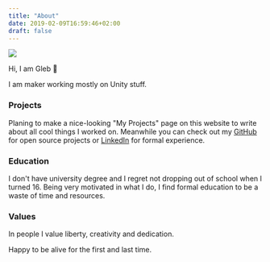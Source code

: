 ```yaml
---
title: "About"
date: 2019-02-09T16:59:46+02:00
draft: false
---
```

![](https://skibitsky.com/images/me.png)

Hi, I am Gleb 👋

I am maker working mostly on Unity stuff. 

### Projects
Planing to make a nice-looking "My Projects" page on this website to write about all cool things I worked on. Meanwhile you can check out my [GitHub](https://github.com/skibitsky) for open source projects or [LinkedIn](https://linkedin.com/in/skibitsky/) for formal experience.

### Education
I don't have university degree and I regret not dropping out of school when I turned 16. Being very motivated in what I do, I find formal education to be a waste of time and resources. 

### Values
In people I value liberty, creativity and dedication. 

Happy to be alive for the first and last time.